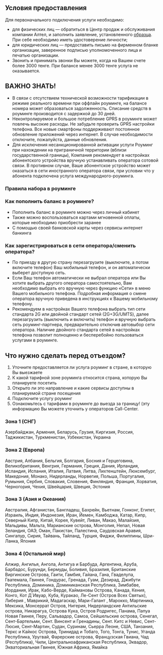 ## Условия предоставления

Для первоначального подключения услуги необходимо:

* для физических лиц &mdash; обратиться в Центр продаж и обслуживания компании Алтел, и заполнить заявление, установленного [образца](http://static.kcell.kz/files/formi_zayavleniy/podkl_rouminga_kaz_rus_eng.doc). При себе необходимо иметь удостоверение личности;
* для юридических лиц &mdash; предоставить письмо на фирменном бланке организации, заверенное подписью уполномоченного лица и печатью организации.
* Звонить и принимать звонки Вы можете, когда на Вашем счете более 3000 тенге. При балансе менее 3000 тенге услуга не оказывается.

## ВАЖНО ЗНАТЬ!
* В связи с отсутствием технической возможности тарификации в режиме реального времени при оффлайн роуминге, на балансе номера может образоваться задолженность. Списание средств в роуминге производится с задержкой до 30 дней.
* Неконтролируемое и большое потребление GPRS в роуминге может повлечь высокие расходы. Не забудьте проверить GPRS настройки телефона. Все новые смартфоны поддерживают постоянное обновление приложений через интернет. В случае необходимости отключите, пожалуйста, данные обновления.
* Для исключения несанкционированной активации услуги Роуминг при нахождении на приграничной территории (вблизи государственной границы), Компания рекомендует в настройках абонентского устройства вручную устанавливать оператора сотовой связи. В противном случае, Ваше абонентское устройство может оказаться в сети иностранного оператора связи, при условии что у абонента подключена услуга международного-роуминга.

### Правила набора в роуминге

### Как пополнить баланс в роуминге?

* Пополнить баланс в роуминге можно через личный кабинет
* Также можно воспользоваться картами мгновенной оплаты, которые необходимо приобрести заранее
* С помощью своей банковской карты через сервисы интернет банкинга

### Как зарегистрироваться в сети оператора/сменить оператора?

* По приезду в другую страну перезагрузите (выключите, а потом включите телефон) Ваш мобильный телефон, и он автоматически выберет доступную сеть.
* Если Ваш телефон автоматически не выбрал оператора или Вы хотите выбрать другого оператора самостоятельно, Вам необходимо выбрать его вручную через функцию «Сети» в меню Вашего мобильного телефона. Подробная информация о смене оператора вручную приведена в инструкциях к Вашему мобильному телефону.
* Рекомендуем в настройках Вашего телефона выбрать тип сети стандарта 2G или двойной стандарт сетей (2G+3G/UMTS), далее перезагрузить (выключить и включить) телефон и вручную выбрать сеть роуминг-партнера, предварительно отключив автовыбор сети оператора. Наличие двойного стандарта сетей в настройках телефона позволит полноценно и бесперебойно пользоваться услугами в роуминге.

## Что нужно сделать перед отъездом?

1. Уточните предоставляется ли услуга роуминг в стране, в которую Вы выезжаете
2. К какой тарифной зоне роуминга относится страна, которую Вы планируете посетить
3. Открыто ли это направление и какие сервисы доступны в планируемой стране посещения
4. Подключите услугу роуминг
5. Ознакомьтесь с тарифами в роуминге до выезда за границу! (эту информацию Вы можете уточнить у операторов Call-Center.

### Зона 1 (СНГ)
Азербайджан, Армения, Беларусь, Грузия, Киргизия, Россия, Таджикистан, Туркменистан, Узбекистан, Украина

### Зона 2 (Европа)
Австрия, Албания, Бельгия, Болгария, Босния и Герцеговина, Великобритания, Венгрия, Германия, Греция, Дания, Ирландия, Исландия, Испания, Италия, Латвия, Литва, Лихтенштейн, Люксембург, Македония, Монако, Нидерланды, Норвегия, Польша, Португалия, Румыния, Сербия, Словакия, Словения, Финляндия, Франция, Хорватия, Черногория, Чехия, Швейцария, Швеция, Эстония

### Зона 3 (Азия и Океания)
Австралия, Афганистан, Бангладеш, Бахрейн, Вьетнам, Гонконг, Египет, Израиль, Индия, Индонезия, Иран, Йемен, Камбоджа, Катар, Кипр, Северный Кипр, Китай, Корея, Кувейт, Ливан, Макао, Малайзия, Мальдивы, Мальта, Марианские острова, Монголия, Непал, Новая Зеландия, ОАЭ, Оман, Пакистан, Палестина, Саудовская Аравия, Сингапур, Сирия, Тайвань, Тайланд, Турция, Фиджи, Филиппины, Шри-Ланка, Япония

### Зона 4 (Остальной мир)
Алжир, Ангилья, Ангола, Антигуа и Барбуда, Аргентина, Аруба, Барбадос, Бурунди, Бермуды, Боливия, Бразилия, Британские Виргинские Острова, Гаити, Гамбия, Гайана, Гана, Гваделупа, Гватемала, Гвинея, Гондурас, Гренада, Гуам, Дезирад, Джибути Республика, Доминика, Доминиканская Республика, Зимбабве, Иордания, Ирак, Кабо-Верде, Каймановы Острова, Канада, Кения, Конго, Кот Д`Ивуар, Куба, Куракао, Ле-Сент (Остров Всех Святых), Либерия , Маврикий, Мадагаскар, Мари-Галант , Марокко, Мартиника, Мексика, Монсеррат Остров, Нигерия, Нидерландские Антильские острова, Никарагуа, Острова Кука, Остров Родригес, Панама, Папуа Новая Гвинея, Перу, Сальвадор, Самоа, Сейшельские острова, Сенегал, Сент-Бартельми, Сент. Винсент и Гренадины, Сент. Китс и Невис, Сент-Люсия, Сент-Мартин, Судан, Суринам, Сьерра Леоне, США, Танзания, Теркс и Кайкос Острова, Тринидад и Тобаго, Того, Тонга, Тунис, Уганда Республика, Уругвай, Фарерские острова, Французская Гвиана, Чад (Республика), Чили, Центральноафриканская Республика, Эквадор, Экваториальная Гвинея, Южная Африка, Ямайка
